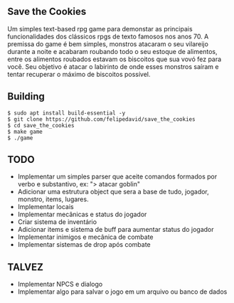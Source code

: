 Save the Cookies
----
Um simples text-based rpg game para demonstar as principais funcionalidades dos clássicos rpgs
de texto famosos nos anos 70.
A premissa do game é bem simples, monstros atacaram o seu vilareijo durante a
noite e acabaram roubando todo o seu estoque de alimentos, entre os alimentos 
roubados estavam os biscoitos que sua vovó fez para você. Seu objetivo é atacar
o labirinto de onde esses monstros saíram e tentar recuperar o máximo de 
biscoitos possível.

Building
----
    $ sudo apt install build-essential -y
    $ git clone https://github.com/felipedavid/save_the_cookies
    $ cd save_the_cookies
    $ make game
    $ ./game

TODO
----
* Implementar um simples parser que aceite comandos formados por verbo e 
substantivo, ex: "> atacar goblin"
* Adicionar uma estrutura object que sera a base de tudo, jogador, monstro,
items, lugares.
* Implementar locais
* Implementar mecânicas e status do jogador
* Criar sistema de inventário
* Adicionar items e sistema de buff para aumentar status do jogador
* Implementar inimigos e mecânica de combate
* Implementar sistemas de drop após combate

TALVEZ
----
* Implementar NPCS e dialogo
* Implementar algo para salvar o jogo em um arquivo ou banco de dados
